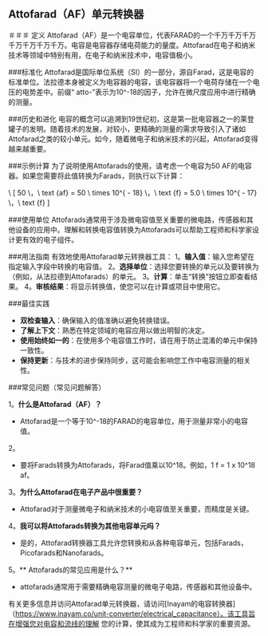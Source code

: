 ## Attofarad（AF）单元转换器

＃＃＃ 定义
Attofarad（AF）是一个电容单位，代表FARAD的一个千万千万千万千万千万千万千万。电容是电容器存储电荷能力的量度。Attofarad在电子和纳米技术等领域中特别有用，在电子和纳米技术中，电容值极小。

###标准化
Attofarad是国际单位系统（SI）的一部分，源自Farad，这是电容的标准单位。法拉德本身被定义为电容器的电容，该电容器将一个电荷存储在一个电压的电势差中。前缀“ atto-”表示为10^-18的因子，允许在微尺度应用中进行精确的测量。

###历史和进化
电容的概念可以追溯到19世纪初，这是第一批电容器之一的莱登罐子的发明。随着技术的发展，对较小，更精确的测量的需求导致引入了诸如Attofarad之类的较小单元。如今，随着微电子和纳米技术的兴起，Attofarad变得越来越重要。

###示例计算
为了说明使用Attofarads的使用，请考虑一个电容为50 AF的电容器。如果您需要将此值转换为Farads，则执行以下计算：

\ [
50 \，\ text {af} = 50 \ times 10^{ -  18} \，\ text {f} = 5.0 \ times 10^{ -  17} \，\ text {f}
\]

###使用单位
Attofarads通常用于涉及微电容值至关重要的微电路，传感器和其他设备的应用中。理解和转换电容值转换为Attofarads可以帮助工程师和科学家设计更有效的电子组件。

###用法指南
有效地使用Attofarad单元转换器工具：
1。**输入值**：输入您希望在指定输入字段中转换的电容值。
2。**选择单位**：选择您要转换的单元以及要转换为（例如，从法拉德到Attofarads）的单元。
3。**计算**：单击“转换”按钮立即查看结果。
4。**审核结果**：将显示转换值，使您可以在计算或项目中使用它。

###最佳实践
-  **双检查输入**：确保输入的值准确以避免转换错误。
-  **了解上下文**：熟悉在特定领域的电容应用以做出明智的决定。
-  **使用始终如一的**：在使用多个电容值工作时，请在用于防止混淆的单元中保持一致性。
-  **保持更新**：与技术的进步保持同步，这可能会影响您工作中电容测量的相关性。

###常见问题（常见问题解答）

1。**什么是Attofarad（AF）？**
-  Attofarad是一个等于10^-18的FARAD的电容单位，用于测量非常小的电容值。

2。
- 要将Farads转换为Attofarads，将Farad值乘以10^18。例如，1 f = 1 x 10^18 af。

3。**为什么Attofarad在电子产品中很重要？**
-  Attofarad对于测量微电子和纳米技术的小电容值至关重要，而精度是关键。

4。**我可以将Attofarads转换为其他电容单元吗？**
- 是的，Attofarad转换器工具允许您转换和从各种电容单元，包括Farads，Picofarads和Nanofarads。

5。** Attofarads的常见应用是什么？**
-  attofarads通常用于需要精确电容测量的微电子电路，传感器和其他设备中。

有关更多信息并访问Attofarad单元转换器，请访问[Inayam的电容转换器]（https://www.inayam.co/unit-converter/electrical_capacitance）。该工具旨在增强您对电容和流线的理解 您的计算，使其成为工程师和科学家的重要资源。